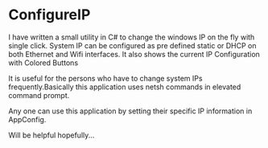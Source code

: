# ConfigureIP
I have written a small utility in C# to change the windows IP on the fly with single click. System IP can be configured as pre defined static or DHCP on both Ethernet and Wifi interfaces. It also shows the current IP Configuration with Colored Buttons

It is useful for the persons who have to change system IPs frequently.Basically this application uses netsh commands in elevated command prompt.

Any one can use this application by setting their specific IP information in AppConfig.

Will be helpful hopefully...
